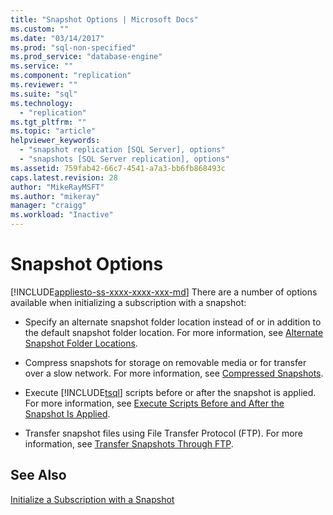 ```yaml
---
title: "Snapshot Options | Microsoft Docs"
ms.custom: ""
ms.date: "03/14/2017"
ms.prod: "sql-non-specified"
ms.prod_service: "database-engine"
ms.service: ""
ms.component: "replication"
ms.reviewer: ""
ms.suite: "sql"
ms.technology: 
  - "replication"
ms.tgt_pltfrm: ""
ms.topic: "article"
helpviewer_keywords: 
  - "snapshot replication [SQL Server], options"
  - "snapshots [SQL Server replication], options"
ms.assetid: 759fab42-66c7-4541-a7a3-bb6fb868493c
caps.latest.revision: 28
author: "MikeRayMSFT"
ms.author: "mikeray"
manager: "craigg"
ms.workload: "Inactive"
---
```

# Snapshot Options
[!INCLUDE[appliesto-ss-xxxx-xxxx-xxx-md](../../includes/appliesto-ss-xxxx-xxxx-xxx-md.md)]
  There are a number of options available when initializing a subscription with a snapshot:  
  
-   Specify an alternate snapshot folder location instead of or in addition to the default snapshot folder location. For more information, see [Alternate Snapshot Folder Locations](../../relational-databases/replication/alternate-snapshot-folder-locations.md).  
  
-   Compress snapshots for storage on removable media or for transfer over a slow network. For more information, see [Compressed Snapshots](../../relational-databases/replication/compressed-snapshots.md).  
  
-   Execute [!INCLUDE[tsql](../../includes/tsql-md.md)] scripts before or after the snapshot is applied. For more information, see [Execute Scripts Before and After the Snapshot Is Applied](../../relational-databases/replication/execute-scripts-before-and-after-the-snapshot-is-applied.md).  
  
-   Transfer snapshot files using File Transfer Protocol (FTP). For more information, see [Transfer Snapshots Through FTP](../../relational-databases/replication/transfer-snapshots-through-ftp.md).  
  
## See Also  
 [Initialize a Subscription with a Snapshot](../../relational-databases/replication/initialize-a-subscription-with-a-snapshot.md)  
  
  

